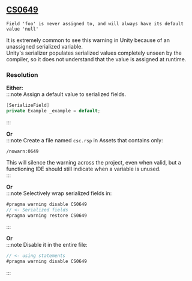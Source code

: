 ## [CS0649](https://docs.microsoft.com/en-us/dotnet/csharp/misc/cs0649)

```
Field 'foo' is never assigned to, and will always have its default value 'null'
```

It is extremely common to see this warning in Unity because of an unassigned serialized variable.  
Unity's serializer populates serialized values completely unseen by the compiler, so it does not understand that the value is assigned at runtime.

### Resolution
**Either:**  
:::note 
Assign a default value to serialized fields.  
```csharp
[SerializeField]
private Example _example = default;
```  
:::  

**Or**  
:::note
Create a file named `csc.rsp` in Assets that contains only:  
```
/nowarn:0649
```  
This will silence the warning across the project, even when valid, but a functioning IDE should still indicate when a variable is unused.  
:::  

**Or**  
:::note
Selectively wrap serialized fields in:
```csharp
#pragma warning disable CS0649
// <- Serialized fields
#pragma warning restore CS0649
```
:::

**Or**  
:::note
Disable it in the entire file:
```csharp
// <- using statements
#pragma warning disable CS0649
```
:::